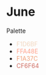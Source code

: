 # June

Palette

<ul>
<li><span style="color:#F1D6BF">F1D6BF</span></li>
<li><span style="color:#FFA48E">FFA48E</span></li>
<li><span style="color:#F1A37C">F1A37C</span></li>
<li><span style="color:#CF6F64">CF6F64</span></li>
</ul>
